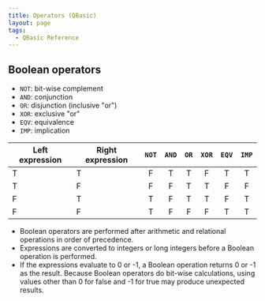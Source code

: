 ```yaml
---
title: Operators (QBasic)
layout: page
tags:
  - QBasic Reference
---
```


## Boolean operators

- `NOT`: bit-wise complement
- `AND`: conjunction
- `OR`: disjunction (inclusive "or")
- `XOR`: exclusive "or"
- `EQV`: equivalence
- `IMP`: implication

| Left expression | Right expression | `NOT` | `AND` | `OR` | `XOR` | `EQV` | `IMP` |
|-----------------|------------------|:-----:|:-----:|:----:|:-----:|:-----:|:-----:|
| T               | T                | F     | T     | T    | F     | T     | T     |
| T               | F                | F     | F     | T    | T     | F     | F     |
| F               | T                | T     | F     | T    | T     | F     | T     |
| F               | F                | T     | F     | F    | F     | T     | T     |

- Boolean operators are performed after arithmetic and relational operations in order of precedence.
- Expressions are converted to integers or long integers before a Boolean operation is performed.
- If the expressions evaluate to 0 or -1, a Boolean operation returns 0 or -1 as the result.
  Because Boolean operators do bit-wise calculations, using values other than 0 for false and
  -1 for true may produce unexpected results.
